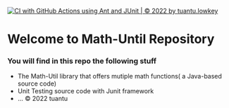 [![CI with GitHub Actions using Ant and JUnit | © 2022 by tuantu.lowkey](https://github.com/mainguyentuantu/math-util/actions/workflows/ci-with-ant.yml/badge.svg)](https://github.com/mainguyentuantu/math-util/actions/workflows/ci-with-ant.yml)
# Welcome to Math-Until Repository
### You will find in this repo the following stuff
* The Math-Util library that offers mutiple math functions( a Java-based source code)
* Unit Testing source code with Junit framework
* ...
© 2022 tuantu 